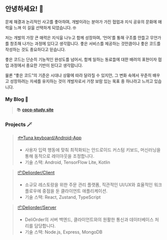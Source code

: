 ## 안녕하세요! 🔅
<span style="font-size:small;">

문제 해결과 논리적인 사고를 좋아하며, 개발이라는 분야가 가진 협업과 지식 공유의 문화에 매력을 느껴 이 길을 선택하게 되었습니다. 🤓

저는 개발의 가장 큰 매력은 지식을 나누고 함께 성장하며, ‘언어’를 통해 구조를 만들고 무언가를 창조해 나가는 과정에 있다고 생각합니다.
좋은 서비스를 제공하는 것만큼이나 좋은 코드를 작성하는 것도 중요하다고 믿습니다.

좋은 코드는 단순히 기능적인 완성도를 넘어서, 함께 일하는 동료들에 대한 배려의 표현이자 협업 과정에서 중요한 기반이 된다고 생각합니다.

물론 “좋은 코드”의 기준은 시대나 상황에 따라 달라질 수 있지만,
그 변화 속에서 꾸준히 배우고 성장하려는 자세를 유지하는 것이 개발자로서 가장 보람 있는 목표 중 하나라고 느끼고 있습니다.

 ### My Blog 🌟  
> 📚 [**coco-study.site**](https://coco-study.site/)  

</span>

### Projects 🪄
> [🐟Tuna keyboard/Android-App](https://github.com/coco8j/TunaKeyboard-Andorid-App) <br>
>   - 사용자 입력 행동에 맞춰 최적화되는 안드로이드 커스텀 키보드, 머신러닝을 통해 동적으로 레이아웃을 조정합니다.<br>
>   - 기술 스택: Android, TensorFlow Lite, Kotlin <br>

> [📦Deliorder/Client](https://github.com/DeliOrder/DeliOrder-Client)
>   - 소규모 레스토랑을 위한 주문 관리 플랫폼, 직관적인 UI/UX와 효율적인 워크플로우에 중점을 둔 클라이언트 애플리케이션. <br>
>   - 기술 스택: React, Zustand, TypeScript <br>

> [📦Deliorder/Server](https://github.com/DeliOrder/DeliOrder-Server)
>   - DeliOrder의 서버 백엔드, 클라이언트와의 원활한 통신과 데이터베이스 처리를 담당합니다. <br>
>   - 기술 스택: Node.js, Express, MongoDB <br>



